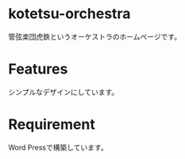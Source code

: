 # kotetsu-orchestra
  
管弦楽団虎鉄というオーケストラのホームページです。
 
# Features
 
シンプルなデザインにしています。
 
# Requirement
 
Word Pressで構築しています。
